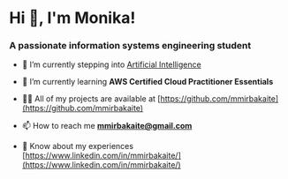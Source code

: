 <h1 align="left" >   Hi 👋, I'm Monika!</h1>
<h3 align="left" >   A passionate information systems engineering student</h3>

- 🔭 I’m currently stepping into [Artificial Intelligence](https://github.com/mmirbakaite/Artificial-Intelligence-Fundamentals.git)

- 🌱 I’m currently learning **AWS Certified Cloud Practitioner Essentials**

- 👨‍💻 All of my projects are available at [https://github.com/mmirbakaite](https://github.com/mmirbakaite)

- 📫 How to reach me **mmirbakaite@gmail.com**

- 📄 Know about my experiences [https://www.linkedin.com/in/mmirbakaite/](https://www.linkedin.com/in/mmirbakaite/)

